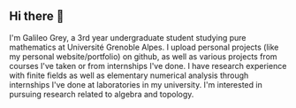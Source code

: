 ## Hi there 👋

I'm Galileo Grey, a 3rd year undergraduate student studying pure mathematics at Université Grenoble Alpes.
I upload personal projects (like my personal website/portfolio) on github, as well as various projects from courses I've taken or from internships I've done.
I have research experience with finite fields as well as elementary numerical analysis through internships I've done at laboratories in my university.
I'm interested in pursuing research related to algebra and topology.

<!--
**GreyGalileo/greygalileo** is a ✨ _special_ ✨ repository because its `README.md` (this file) appears on your GitHub profile.

Here are some ideas to get you started:

- 🔭 I’m currently working on ...
- 🌱 I’m currently learning ...
- 👯 I’m looking to collaborate on ...
- 🤔 I’m looking for help with ...
- 💬 Ask me about ...
- 📫 How to reach me: ...
- 😄 Pronouns: ...
- ⚡ Fun fact: ...
-->
